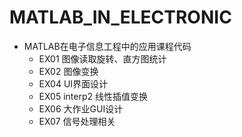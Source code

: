 # MATLAB_IN_ELECTRONIC
- MATLAB在电子信息工程中的应用课程代码
  - EX01	图像读取旋转、直方图统计
  - EX02    图像变换
  - EX04    UI界面设计
  - EX05    interp2 线性插值变换
  - EX06    大作业GUI设计
  - EX07    信号处理相关
  
